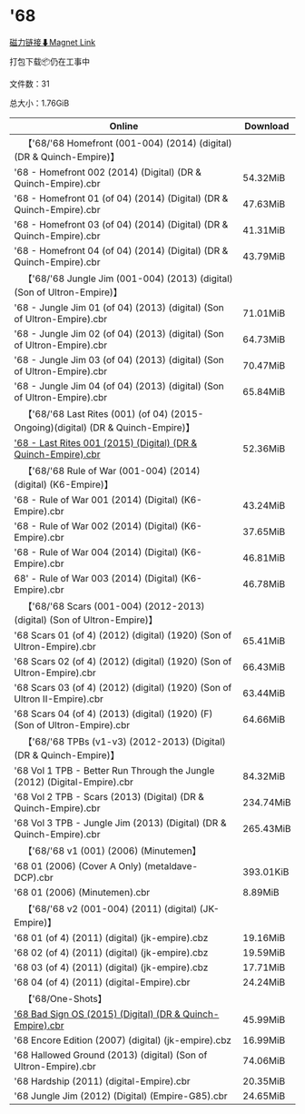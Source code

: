 # '68

[磁力链接⬇Magnet Link](magnet:?xt=urn:btih:8d9b18f9c18c740a4b08087be66837ee912cfa80&dn=%2768)

打包下载📦仍在工事中

文件数：31

总大小：1.76GiB

Online | Download
--- | ---
&emsp;【'68/'68 Homefront (001-004) (2014) (digital) (DR & Quinch-Empire)】 | 
'68 - Homefront 002 (2014) (Digital) (DR & Quinch-Empire).cbr | 54.32MiB
'68 - Homefront 01 (of 04) (2014) (Digital) (DR & Quinch-Empire).cbr | 47.63MiB
'68 - Homefront 03 (of 04) (2014) (Digital) (DR & Quinch-Empire).cbr | 41.31MiB
'68 - Homefront 04 (of 04) (2014) (Digital) (DR & Quinch-Empire).cbr | 43.79MiB
&emsp;【'68/'68 Jungle Jim (001-004) (2013) (digital) (Son of Ultron-Empire)】 | 
'68 - Jungle Jim 01 (of 04) (2013) (digital) (Son of Ultron-Empire).cbr | 71.01MiB
'68 - Jungle Jim 02 (of 04) (2013) (digital) (Son of Ultron-Empire).cbr | 64.73MiB
'68 - Jungle Jim 03 (of 04) (2013) (digital) (Son of Ultron-Empire).cbr | 70.47MiB
'68 - Jungle Jim 04 (of 04) (2013) (digital) (Son of Ultron-Empire).cbr | 65.84MiB
&emsp;【'68/'68 Last Rites (001) (of 04) (2015-Ongoing)(digital) (DR & Quinch-Empire)】 | 
['68 - Last Rites 001 (2015) (Digital) (DR & Quinch-Empire).cbr](https://github.com/alicewish/markdown/blob/master/comic/68-Last-Rites-001-2015-Digital-DR-Quinch-Empire-cbr.md) | 52.36MiB
&emsp;【'68/'68 Rule of War (001-004) (2014) (digital) (K6-Empire)】 | 
'68 - Rule of War 001 (2014) (Digital) (K6-Empire).cbr | 43.24MiB
'68 - Rule of War 002 (2014) (Digital) (K6-Empire).cbr | 37.65MiB
'68 - Rule of War 004 (2014) (Digital) (K6-Empire).cbr | 46.81MiB
68' - Rule of War 003 (2014) (Digital) (K6-Empire).cbr | 46.78MiB
&emsp;【'68/'68 Scars (001-004) (2012-2013) (digital) (Son of Ultron-Empire)】 | 
'68 Scars 01 (of 4) (2012) (digital) (1920) (Son of Ultron-Empire).cbr | 65.41MiB
'68 Scars 02 (of 4) (2012) (digital) (1920) (Son of Ultron-Empire).cbr | 66.43MiB
'68 Scars 03 (of 4) (2012) (digital) (1920) (Son of Ultron II-Empire).cbr | 63.44MiB
'68 Scars 04 (of 4) (2013) (digital) (1920) (F) (Son of Ultron-Empire).cbr | 64.66MiB
&emsp;【'68/'68 TPBs (v1-v3) (2012-2013) (Digital) (DR & Quinch-Empire)】 | 
'68 Vol 1 TPB - Better Run Through the Jungle (2012) (Digital-Empire).cbr | 84.32MiB
'68 Vol 2 TPB - Scars (2013) (Digital) (DR & Quinch-Empire).cbr | 234.74MiB
'68 Vol 3 TPB - Jungle Jim (2013) (Digital) (DR & Quinch-Empire).cbr | 265.43MiB
&emsp;【'68/'68 v1 (001) (2006) (Minutemen】 | 
'68 01 (2006) (Cover A Only) (metaldave-DCP).cbr | 393.01KiB
'68 01 (2006) (Minutemen).cbr | 8.89MiB
&emsp;【'68/'68 v2 (001-004) (2011) (digital) (JK-Empire)】 | 
'68 01 (of 4) (2011) (digital) (jk-empire).cbz | 19.16MiB
'68 02 (of 4) (2011) (digital) (jk-empire).cbz | 19.59MiB
'68 03 (of 4) (2011) (digital) (jk-empire).cbz | 17.71MiB
'68 04 (of 4) (2011) (digital-Empire).cbr | 24.24MiB
&emsp;【'68/One-Shots】 | 
['68 Bad Sign OS (2015) (Digital) (DR & Quinch-Empire).cbr](https://github.com/alicewish/markdown/blob/master/comic/68-Bad-Sign-OS-2015-Digital-DR-Quinch-Empire-cbr.md) | 45.99MiB
'68 Encore Edition (2007) (digital) (jk-empire).cbz | 16.99MiB
'68 Hallowed Ground (2013) (digital) (Son of Ultron-Empire).cbr | 74.06MiB
'68 Hardship (2011) (digital-Empire).cbr | 20.35MiB
'68 Jungle Jim (2012) (Digital) (Empire-G85).cbr | 24.65MiB